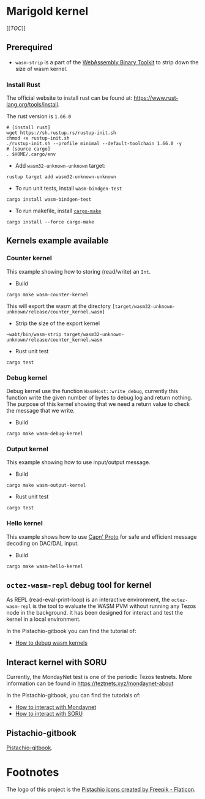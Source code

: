# Marigold kernel

[[_TOC_]]

## Prerequired

- `wasm-strip` is a part of the [WebAssembly Binary Toolkit](https://github.com/WebAssembly/wabt) to strip down the size of wasm kernel.

### Install Rust

The official website to install rust can be found at: <https://www.rust-lang.org/tools/install>.

The rust version is `1.66.0`

```shell
# [install rust]
wget https://sh.rustup.rs/rustup-init.sh
chmod +x rustup-init.sh
./rustup-init.sh --profile minimal --default-toolchain 1.66.0 -y
# [source cargo]
. $HOME/.cargo/env
```

- Add `wasm32-unknown-unknown` target:

```shell
rustup target add wasm32-unknown-unknown
```

- To run unit tests, install `wasm-bindgen-test`

```shell
cargo install wasm-bindgen-test
```

- To run makefile, install [`cargo-make`](https://github.com/sagiegurari/cargo-make)
  
```shell
cargo install --force cargo-make
```

## Kernels example available

### Counter kernel
This example showing how to storing (read/write) an `Int`.

- Build
```shell
cargo make wasm-counter-kernel
```
This will export the wasm at the directory `[target/wasm32-unknown-unknown/release/counter_kernel.wasm]`

- Strip the size of the export kernel
```
~wabt/bin/wasm-strip target/wasm32-unknown-unknown/release/counter_kernel.wasm
```
- Rust unit test
```shell
cargo test
```
### Debug kernel
Debug kernel use the function `WasmHost::write_debug`, currently this function write the given number of bytes to debug log and return nothing. The purpose of this kernel showing that we need a return value to check the message that we write.

- Build
```shell
cargo make wasm-debug-kernel
```

### Output kernel
This example showing how to use input/output message.

- Build
```shell
cargo make wasm-output-kernel
```

- Rust unit test
```shell
cargo test
```

### Hello kernel
This example shows how to use [Capn' Proto](https://capnproto.org) for safe and efficient message decoding
on DAC/DAL input.
- Build
```
cargo make wasm-hello-kernel
```

## `octez-wasm-repl` debug tool for kernel

As REPL (read-eval-print-loop) is an interactive environment, the `octez-wasm-repl` is the tool to evaluate the WASM PVM without running any Tezos node in the background. It has been designed for interact and test the kernel in a local environment. 

In the Pistachio-gitbook you can find the tutorial of:
- [How to debug wasm kernels](https://marigold-proto.gitbook.io/proto-gitbook/smart-optimistic-rollup/how-to-mondaynet)

## Interact kernel with SORU

Currently, the MondayNet test is one of the periodic Tezos testnets. More information can be found in <https://teztnets.xyz/mondaynet-about>

In the Pistachio-gitbook, you can find the tutorials of:
- [How to interact with Mondaynet](https://marigold-proto.gitbook.io/proto-gitbook/smart-optimistic-rollup/how-to-mondaynet)
- [How to interact with SORU](https://marigold-proto.gitbook.io/proto-gitbook/smart-optimistic-rollup/how-to-mondaynet) 

## Pistachio-gitbook

[Pistachio-gitbook](https://marigold-proto.gitbook.io/proto-gitbook/).

# Footnotes

The logo of this project is the [Pistachio icons created by Freepik - Flaticon](https://www.flaticon.com/free-icons/pistachio).
